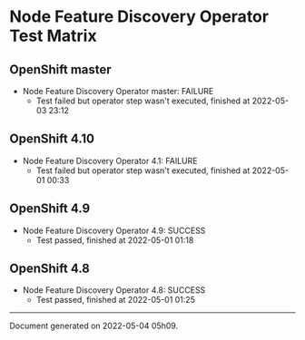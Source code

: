 
Node Feature Discovery Operator Test Matrix
===========================================

OpenShift master
----------------



* Node Feature Discovery Operator master: FAILURE
  - Test failed but operator step wasn't executed, finished at 2022-05-03 23:12






OpenShift 4.10
--------------



* Node Feature Discovery Operator 4.1: FAILURE
  - Test failed but operator step wasn't executed, finished at 2022-05-01 00:33






OpenShift 4.9
-------------



* Node Feature Discovery Operator 4.9: SUCCESS
  - Test passed, finished at 2022-05-01 01:18






OpenShift 4.8
-------------



* Node Feature Discovery Operator 4.8: SUCCESS
  - Test passed, finished at 2022-05-01 01:25






---
Document generated on 2022-05-04 05h09.
